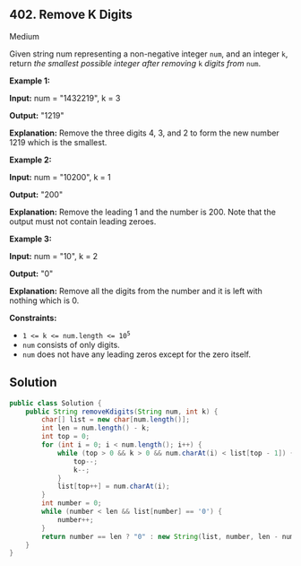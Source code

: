 ## 402\. Remove K Digits

Medium

Given string num representing a non-negative integer `num`, and an integer `k`, return _the smallest possible integer after removing_ `k` _digits from_ `num`.

**Example 1:**

**Input:** num = "1432219", k = 3

**Output:** "1219"

**Explanation:** Remove the three digits 4, 3, and 2 to form the new number 1219 which is the smallest. 

**Example 2:**

**Input:** num = "10200", k = 1

**Output:** "200"

**Explanation:** Remove the leading 1 and the number is 200. Note that the output must not contain leading zeroes. 

**Example 3:**

**Input:** num = "10", k = 2

**Output:** "0"

**Explanation:** Remove all the digits from the number and it is left with nothing which is 0. 

**Constraints:**

*   <code>1 <= k <= num.length <= 10<sup>5</sup></code>
*   `num` consists of only digits.
*   `num` does not have any leading zeros except for the zero itself.

## Solution

```java
public class Solution {
    public String removeKdigits(String num, int k) {
        char[] list = new char[num.length()];
        int len = num.length() - k;
        int top = 0;
        for (int i = 0; i < num.length(); i++) {
            while (top > 0 && k > 0 && num.charAt(i) < list[top - 1]) {
                top--;
                k--;
            }
            list[top++] = num.charAt(i);
        }
        int number = 0;
        while (number < len && list[number] == '0') {
            number++;
        }
        return number == len ? "0" : new String(list, number, len - number);
    }
}
```